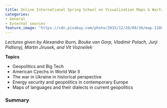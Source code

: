```yaml
---
title: Online International Spring School on Visualization Maps & Warfare & News Coverage
categories:
- General
- External sources
feature_image: "https://cdn.pixabay.com/photo/2015/12/20/00/36/map-1100522_1280.jpg"
---
```

*Lectures given by Alexandra Iburn, Bouke van Gorp, Vladimir Polach, Jurji Pidlisnyj, Martin Jirusek, and Vit Vozneilek*

**Topics**
- Geopolitics and Big Tech
- American Czechs in World War II
- The war in Ukraine in historical perspective
- Energy security and geopolitics in contemporary Europe
- Maps of languages and their dialects in current geopolitics

### Summary

